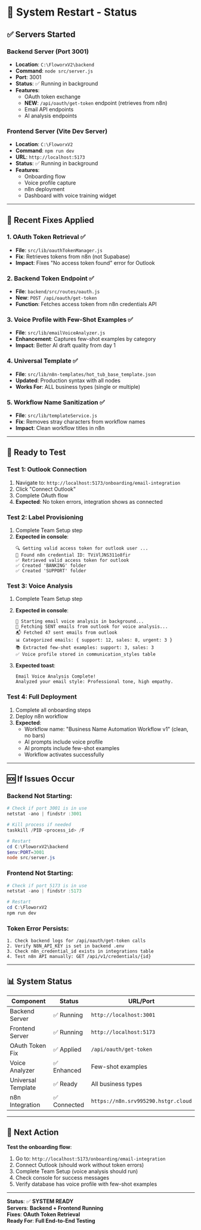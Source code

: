 # 🚀 System Restart - Status

## ✅ **Servers Started**

### **Backend Server** (Port 3001)
- **Location**: `C:\FloworxV2\backend`
- **Command**: `node src/server.js`
- **Port**: 3001
- **Status**: ✅ Running in background
- **Features**:
  - OAuth token exchange
  - **NEW**: `/api/oauth/get-token` endpoint (retrieves from n8n)
  - Email API endpoints
  - AI analysis endpoints

### **Frontend Server** (Vite Dev Server)
- **Location**: `C:\FloworxV2`
- **Command**: `npm run dev`
- **URL**: `http://localhost:5173`
- **Status**: ✅ Running in background
- **Features**:
  - Onboarding flow
  - Voice profile capture
  - n8n deployment
  - Dashboard with voice training widget

---

## 🔧 **Recent Fixes Applied**

### **1. OAuth Token Retrieval** ✅
- **File**: `src/lib/oauthTokenManager.js`
- **Fix**: Retrieves tokens from n8n (not Supabase)
- **Impact**: Fixes "No access token found" error for Outlook

### **2. Backend Token Endpoint** ✅
- **File**: `backend/src/routes/oauth.js`
- **New**: `POST /api/oauth/get-token`
- **Function**: Fetches access token from n8n credentials API

### **3. Voice Profile with Few-Shot Examples** ✅
- **File**: `src/lib/emailVoiceAnalyzer.js`
- **Enhancement**: Captures few-shot examples by category
- **Impact**: Better AI draft quality from day 1

### **4. Universal Template** ✅
- **File**: `src/lib/n8n-templates/hot_tub_base_template.json`
- **Updated**: Production syntax with all nodes
- **Works For**: ALL business types (single or multiple)

### **5. Workflow Name Sanitization** ✅
- **File**: `src/lib/templateService.js`
- **Fix**: Removes stray characters from workflow names
- **Impact**: Clean workflow titles in n8n

---

## 🧪 **Ready to Test**

### **Test 1: Outlook Connection**
1. Navigate to: `http://localhost:5173/onboarding/email-integration`
2. Click "Connect Outlook"
3. Complete OAuth flow
4. **Expected**: No token errors, integration shows as connected

### **Test 2: Label Provisioning**
1. Complete Team Setup step
2. **Expected in console**:
   ```
   🔍 Getting valid access token for outlook user ...
   🔑 Found n8n credential ID: TViVlJNS311o8fir
   ✅ Retrieved valid access token for outlook
   ✅ Created 'BANKING' folder
   ✅ Created 'SUPPORT' folder
   ```

### **Test 3: Voice Analysis**
1. Complete Team Setup step
2. **Expected in console**:
   ```
   🎤 Starting email voice analysis in background...
   📧 Fetching SENT emails from outlook for voice analysis...
   📬 Fetched 47 sent emails from outlook
   📊 Categorized emails: { support: 12, sales: 8, urgent: 3 }
   📚 Extracted few-shot examples: support: 3, sales: 3
   ✅ Voice profile stored in communication_styles table
   ```
   
3. **Expected toast**:
   ```
   Email Voice Analysis Complete!
   Analyzed your email style: Professional tone, high empathy.
   ```

### **Test 4: Full Deployment**
1. Complete all onboarding steps
2. Deploy n8n workflow
3. **Expected**:
   - Workflow name: "Business Name Automation Workflow v1" (clean, no bars)
   - AI prompts include voice profile
   - AI prompts include few-shot examples
   - Workflow activates successfully

---

## 🆘 **If Issues Occur**

### **Backend Not Starting**:
```powershell
# Check if port 3001 is in use
netstat -ano | findstr :3001

# Kill process if needed
taskkill /PID <process_id> /F

# Restart
cd C:\FloworxV2\backend
$env:PORT=3001
node src/server.js
```

### **Frontend Not Starting**:
```powershell
# Check if port 5173 is in use
netstat -ano | findstr :5173

# Restart
cd C:\FloworxV2
npm run dev
```

### **Token Error Persists**:
```
1. Check backend logs for /api/oauth/get-token calls
2. Verify N8N_API_KEY is set in backend .env
3. Check n8n_credential_id exists in integrations table
4. Test n8n API manually: GET /api/v1/credentials/{id}
```

---

## 📊 **System Status**

| Component | Status | URL/Port |
|-----------|--------|----------|
| Backend Server | ✅ Running | `http://localhost:3001` |
| Frontend Server | ✅ Running | `http://localhost:5173` |
| OAuth Token Fix | ✅ Applied | `/api/oauth/get-token` |
| Voice Analyzer | ✅ Enhanced | Few-shot examples |
| Universal Template | ✅ Ready | All business types |
| n8n Integration | ✅ Connected | `https://n8n.srv995290.hstgr.cloud` |

---

## 🎯 **Next Action**

**Test the onboarding flow**:
1. Go to: `http://localhost:5173/onboarding/email-integration`
2. Connect Outlook (should work without token errors)
3. Complete Team Setup (voice analysis should run)
4. Check console for success messages
5. Verify database has voice profile with few-shot examples

---

**Status**: ✅ **SYSTEM READY**  
**Servers**: **Backend + Frontend Running**  
**Fixes**: **OAuth Token Retrieval**  
**Ready For**: **Full End-to-End Testing**

